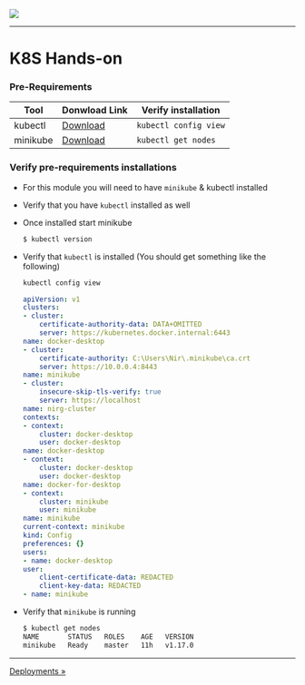![](../resources/k8s-logos.png)

----

[1]:https://kubernetes.io/docs/tasks/tools/
[2]:https://minikube.sigs.k8s.io/docs/start/

# K8S Hands-on

### Pre-Requirements

Tool       |  Donwload Link      |  Verify installation
-----------|---------------------|----------------------
kubectl    | [Download](1)       |  `kubectl config view`
minikube   | [Download](2)       |  `kubectl get nodes`

### Verify pre-requirements installations

- For this module you will need to have `minikube` & kubectl installed
- Verify that you have `kubectl` installed as well

- Once installed start minikube

   ```sh
   $ kubectl version
   ```

- Verify that `kubectl` is installed (You should get something like the following)
    ```sh
    kubectl config view
    ```
    ```yaml
    apiVersion: v1
    clusters:
    - cluster:
        certificate-authority-data: DATA+OMITTED
        server: https://kubernetes.docker.internal:6443
    name: docker-desktop
    - cluster:
        certificate-authority: C:\Users\Nir\.minikube\ca.crt
        server: https://10.0.0.4:8443
    name: minikube
    - cluster:
        insecure-skip-tls-verify: true
        server: https://localhost
    name: nirg-cluster
    contexts:
    - context:
        cluster: docker-desktop
        user: docker-desktop
    name: docker-desktop
    - context:
        cluster: docker-desktop
        user: docker-desktop
    name: docker-for-desktop
    - context:
        cluster: minikube
        user: minikube
    name: minikube
    current-context: minikube
    kind: Config
    preferences: {}
    users:
    - name: docker-desktop
    user:
        client-certificate-data: REDACTED
        client-key-data: REDACTED
    - name: minikube
    ```

- Verify that `minikube` is running
    ```sh
    $ kubectl get nodes
    NAME       STATUS   ROLES    AGE   VERSION
    minikube   Ready    master   11h   v1.17.0
    ```

---
<a href="../02-Deployments">Deployments&nbsp;&#187;</a>

